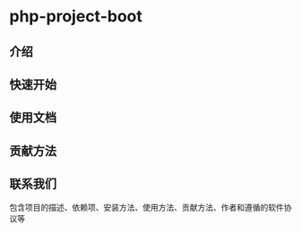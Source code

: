 # php-project-boot

## 介绍

## 快速开始

## 使用文档

## 贡献方法

## 联系我们


包含项目的描述、依赖项、安装方法、使用方法、贡献方法、作者和遵循的软件协议等
